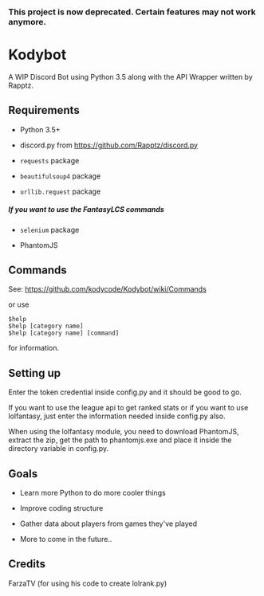 ### This project is now deprecated. Certain features may not work anymore.


# Kodybot
A WIP Discord Bot using Python 3.5 along with the API Wrapper written by Rapptz.

## Requirements
* Python 3.5+

* discord.py from https://github.com/Rapptz/discord.py
 
* ```requests``` package
 
* ```beautifulsoup4``` package

* ```urllib.request``` package


##### If you want to use the FantasyLCS commands

* ```selenium``` package 

* PhantomJS

## Commands
See: https://github.com/kodycode/Kodybot/wiki/Commands

or use 
```
$help
$help [category name]
$help [category name] [command]
```
for information. 

## Setting up
Enter the token credential inside config.py and it should be good to go.

If you want to use the league api to get ranked stats or if you want to use lolfantasy, just enter the information needed inside config.py also.

When using the lolfantasy module, you need to download PhantomJS, extract the zip, get the path to phantomjs.exe and place it inside the directory variable in config.py.

## Goals
- Learn more Python to do more cooler things

- Improve coding structure

- Gather data about players from games they've played

- More to come in the future..

## Credits
FarzaTV (for using his code to create lolrank.py)
